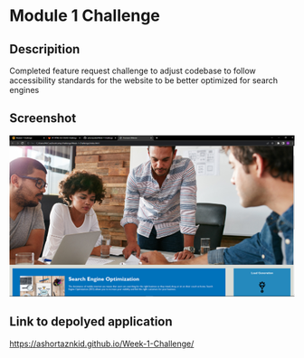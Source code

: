 # Module 1 Challenge
## Descripition
Completed feature request challenge to adjust codebase to follow accessibility standards for the 
website to be better optimized for search engines

## Screenshot
<img src="./assets/images/2023-05-04 (1).png" alt="Screenshot of website">

## Link to depolyed application
https://ashortaznkid.github.io/Week-1-Challenge/